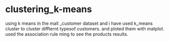 # clustering_k-means
using k means in the mall _customer dataset
and i have used k_means cluster to cluster diffternt typesof customers.
and ploted them with matplot.
used the association rule ming to see the products results.

